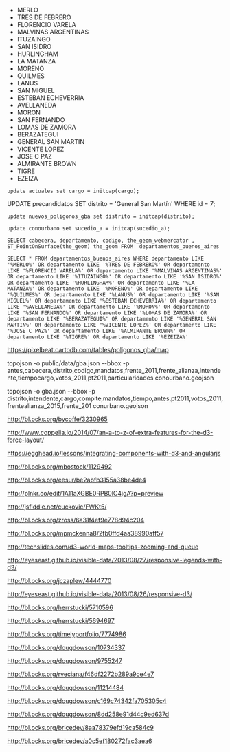 * MERLO
* TRES DE FEBRERO
* FLORENCIO VARELA
* MALVINAS ARGENTINAS
* ITUZAINGO
* SAN ISIDRO
* HURLINGHAM
* LA MATANZA
* MORENO
* QUILMES
* LANUS
* SAN MIGUEL
* ESTEBAN ECHEVERRIA
* AVELLANEDA
* MORON
* SAN FERNANDO
* LOMAS DE ZAMORA
* BERAZATEGUI
* GENERAL SAN MARTIN
* VICENTE LOPEZ
* JOSE C PAZ
* ALMIRANTE BROWN
* TIGRE
* EZEIZA

`update actuales set cargo = initcap(cargo);`

UPDATE precandidatos
SET distrito = 'General San Martín'
WHERE id = 7;

`update nuevos_poligonos_gba set distrito = initcap(distrito);`

`update conourbano set sucedio_a = initcap(sucedio_a);`

`SELECT cabecera, departamento, codigo, the_geom_webmercator , ST_PointOnSurface(the_geom) the_geom FROM  departamentos_buenos_aires`


`SELECT * FROM departamentos_buenos_aires WHERE departamento LIKE  '%MERLO%' OR departamento LIKE '%TRES DE FEBRERO%' OR departamento LIKE '%FLORENCIO VARELA%' OR departamento LIKE '%MALVINAS ARGENTINAS%' OR departamento LIKE '%ITUZAINGO%' OR departamento LIKE '%SAN ISIDRO%' OR departamento LIKE '%HURLINGHAM%' OR departamento LIKE '%LA MATANZA%' OR departamento LIKE '%MORENO%' OR departamento LIKE '%QUILMES%' OR departamento LIKE '%LANUS%' OR departamento LIKE '%SAN MIGUEL%' OR departamento LIKE '%ESTEBAN ECHEVERRIA%' OR departamento LIKE '%AVELLANEDA%' OR departamento LIKE '%MORON%' OR departamento LIKE '%SAN FERNANDO%' OR departamento LIKE '%LOMAS DE ZAMORA%' OR departamento LIKE '%BERAZATEGUI%' OR departamento LIKE '%GENERAL SAN MARTIN%' OR departamento LIKE '%VICENTE LOPEZ%' OR departamento LIKE '%JOSE C PAZ%' OR departamento LIKE '%ALMIRANTE BROWN%' OR departamento LIKE '%TIGRE%' OR departamento LIKE '%EZEIZA%'
`


https://pixelbeat.cartodb.com/tables/poligonos_gba/map

topojson -o public/data/gba.json --bbox -p antes,cabecera,distrito,codigo,mandatos,frente_2011,frente_alianza,intendente,tiempocargo,votos_2011,pt2011,particularidades conourbano.geojson


topojson -o gba.json --bbox -p distrito,intendente,cargo,compite,mandatos,tiempo,antes,pt2011,votos_2011,frentealianza_2015,frente_201 conurbano.geojson


http://bl.ocks.org/bycoffe/3230965

http://www.coppelia.io/2014/07/an-a-to-z-of-extra-features-for-the-d3-force-layout/

https://egghead.io/lessons/integrating-components-with-d3-and-angularjs

http://bl.ocks.org/mbostock/1129492

http://bl.ocks.org/eesur/be2abfb3155a38be4de4

http://plnkr.co/edit/1A11aXGBE0RPB0lC4jgA?p=preview

http://jsfiddle.net/cuckovic/FWKt5/

http://bl.ocks.org/zross/6a31f4ef9e778d94c204

http://bl.ocks.org/mpmckenna8/2fb0ffd4aa38990aff57

http://techslides.com/d3-world-maps-tooltips-zooming-and-queue

http://eyeseast.github.io/visible-data/2013/08/27/responsive-legends-with-d3/

http://bl.ocks.org/jczaplew/4444770

http://eyeseast.github.io/visible-data/2013/08/26/responsive-d3/

http://bl.ocks.org/herrstucki/5710596

http://bl.ocks.org/herrstucki/5694697

http://bl.ocks.org/timelyportfolio/7774986

http://bl.ocks.org/dougdowson/10734337

http://bl.ocks.org/dougdowson/9755247

http://bl.ocks.org/rveciana/f46df2272b289a9ce4e7

http://bl.ocks.org/dougdowson/11214484

http://bl.ocks.org/dougdowson/c169c74342fa705305c4

http://bl.ocks.org/dougdowson/8dd258e91d44c9ed637d

http://bl.ocks.org/bricedev/8aa78379efd19ca584c9

http://bl.ocks.org/bricedev/a0c5ef180272fac3aea6